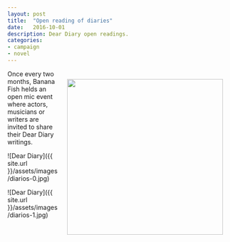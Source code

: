 ```yaml
---
layout: post
title:  "Open reading of diaries"
date:   2016-10-01
description: Dear Diary open readings.
categories:
- campaign
- novel
---
```


<img align="right" src="{{ site.url }}/assets/images/diarios-flyer.jpg" style="float: right; height: 350px; margin: 20px;">

Once every two months, Banana Fish helds an open mic event where actors, musicians or writers are invited to share their Dear Diary writings.

![Dear Diary]({{ site.url }}/assets/images/diarios-0.jpg)

![Dear Diary]({{ site.url }}/assets/images/diarios-1.jpg)
